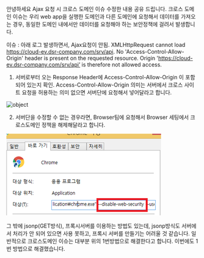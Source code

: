 안녕하세요
Ajax 요청 시 크로스 도메인 이슈 수정한 내용 공유 드립니다.
크로스 도메인 이슈는 우리 web app을 실행한 도메인과 다른 도메인에 요청해서 데이터를 가져오는 경우, 
동일한 도메인 내에서만 데이터를 요청해야 하는 보안정책에 걸려서 발생합니다.

이슈 : 아래 로그 발생하면서, Ajax요청이 안됨.
XMLHttpRequest cannot load https://cloud-ev.dsr-company.com/srv/api.
No 'Access-Control-Allow-Origin' header is present on the requested resource.
Origin 'https://cloud-ev.dsr-company.com/srv/api’ is therefore not allowed access.


1.	서버로부터 오는 Response Header에 Access-Control-Allow-Origin 이 포함되어 있는지 확인.
    Access-Control-Allow-Origin 의미는 서버에서 크로스 사이트 요청을 허용하는 의미
    없으면 서버단에 요청해서 넣어달라고 합니다.

![object](./../images/develop/cors.png "object")

2.	서버단을 수정할 수 없는 경우라면, Browser팀에 요청해서 Browser 세팅에서 크로스도메인 정책을 해제해달라고 합니다.

![object](./../images/develop/unset-cr.png "object")

그 밖에 jsonp(GET방식), 프록시서버를 이용하는 방법도 있는데, jsonp방식도 서버에서 처리가 안 되어 있으면 사용 못하고, 프록시 서버를 만들기는 어려울 것 같습니다.
일반적으로 크로스도메인 이슈는 대부분 위의 1번방법으로 해결한다고 합니다.
이번에도 1번 방법으로 해결했습니다.
